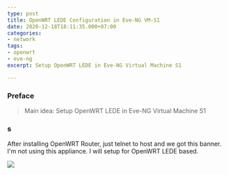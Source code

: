 ```yaml
---
type: post
title: OpenWRT LEDE Configuration in Eve-NG VM-S1
date: 2020-12-18T18:11:35.000+07:00
categories:
- network
tags:
- openwrt
- eve-ng
excerpt: Setup OpenWRT LEDE in Eve-NG Virtual Machine S1

---
```

### Preface
>Main idea: Setup OpenWRT LEDE in Eve-NG Virtual Machine S1

### s
After installing OpenWRT Router, just telnet to host and we got this banner. I'm not using this appliance.  I will setup for OpenWRT LEDE based.

![](https://res.cloudinary.com/bimagv/image/upload/v1608821346/2020-12/2020-12-18-openwrt-configuration-s1-2.png)